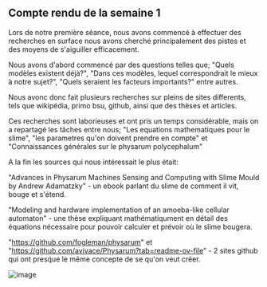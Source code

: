 ## Compte rendu de la semaine 1 

Lors de notre première séance, nous avons commencé à effectuer des recherches en surface nous avons cherché principalement des pistes et des moyens de s'aiguiller efficacement. 

Nous avons d'abord commencé par des questions telles que; "Quels modèles existent déjà?", "Dans ces modèles, lequel correspondrait le mieux à notre sujet?", "Quels seraient les facteurs importants?" entre autres.

Nous avonc donc fait plusieurs recherches sur pleins de sites differents, tels que wikipédia, primo bsu, github, ainsi que des thèses et articles.

Ces recherches sont laborieuses et ont pris un temps considérable, mais on a repartagé les tâches entre nous; "Les equations mathematiques pour le slime", "les parametres qu'on doivent prendre en compte" et "Connaissances générales sur le physarum polycephalum"


A la fin les sources qui nous intéressait le plus était:

"Advances in Physarum Machines Sensing and Computing with Slime Mould by Andrew Adamatzky" - un ebook parlant du slime de comment il vit, bouge et s'étend.

"Modeling and hardware implementation of an amoeba-like cellular automaton" - une thèse expliquant mathématiqument en détail des équations nécessaire pour pouvoir calculer et prévoir où le slime bougera.

"https://github.com/fogleman/physarum" et "https://github.com/avivace/Physarum?tab=readme-ov-file" - 2 sites github qui ont presque le même concepte de se qu'on veut créer.





![image](https://www.frontiersin.org/files/Articles/141785/fmicb-06-00720-r2/image_m/fmicb-06-00720-g004.jpg)

